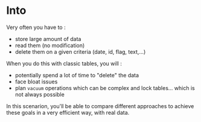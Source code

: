 # Into

Very often you have to :

- store large amount of data
- read them (no modification)
- delete them on a given criteria (date, id, flag, text,...)

When you do this with classic tables, you will :

- potentially spend a lot of time to "delete" the data
- face bloat issues
- plan `vacuum` operations which can be complex and lock tables... which is not always possible

In this scenarion, you'll be able to compare different approaches to achieve these goals in a 
very efficient way, with real data.


